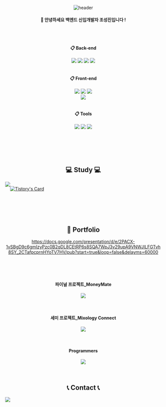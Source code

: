 <div align="center">

![header](https://capsule-render.vercel.app/api?type=Cylinder&text=SUNGJIN&color=85bdde)

####  :wave: 안녕하세요 백엔드 신입개발자 조성진입니다 !


 <br/>
 <br/>

 ####  :clipboard: Back-end

<img src="https://img.shields.io/badge/JAVA-007396?style=for-the-badge&logo=Java&logoColor=white">
<img src="https://img.shields.io/badge/Spring-6DB33F?style=for-the-badge&logo=Spring&logoColor=white">
<img src="https://img.shields.io/badge/Spring Boot-6DB33F?style=for-the-badge&logo=spring boot&logoColor=white"> 
<img src="https://img.shields.io/badge/Oracle-F80000?style=for-the-badge&logo=Oracle&logoColor=white"> 

 <br/>
 <br/>

  ####  :clipboard: Front-end

<img src="https://img.shields.io/badge/JavaScript-F7DF1E?style=for-the-badge&logo=JavaScript&logoColor=white">
<img src="https://img.shields.io/badge/HTML5-E34F26?style=for-the-badge&logo=HTML5&logoColor=white">
<img src="https://img.shields.io/badge/CSS3-1572B6?style=for-the-badge&logo=CSS3&logoColor=white"> <br>
<img src="https://img.shields.io/badge/apache tomcat-F8DC75?style=for-the-badge&logo=apachetomcat&logoColor=black">

 <br/>
 <br/>
 
 ####  :clipboard: Tools
<img src="https://img.shields.io/badge/Eclipse-2C2255?style=for-the-badge&logo=Eclipse%20IDE&logoColor=white">
<img src="https://img.shields.io/badge/github-181717?style=for-the-badge&logo=github&logoColor=white">
<img src="https://img.shields.io/badge/VSCode-007ACC?style=for-the-badge&logo=VisualStudioCode&logoColor=white">


 <br/>
 <br/>
  <br/>
 <br/>
  <br/>
 <br/>

## 💻 Study 💻
<div style="display:flex; flex-direction:row;">
   
<a href="https://sungjin-cho.tistory.com">
        <img src="https://img.shields.io/badge/Tistory-000000?style=for-the-badge&logo=Tistory&logoColor=white"> 
</a>
  

[![Tistory's Card](https://github-readme-tistory-card.vercel.app/api?name=sungjin-cho&theme=default)](https://easyhomputer.tistory.com)
</div><br>

 <br/>
  <br/>
 <br/>

## 📒 Portfolio

https://docs.google.com/presentation/d/e/2PACX-1vSBgD9c6gmIzyPzc0B2qDL8CEtRP6s8SQA7WpJ3v29upA9VNWJILFGTvh8SY_2CTafpcprnHYoTV7HV/pub?start=true&loop=false&delayms=60000

 <br/>
 <br/>
  <br/>

  #### 파이널 프로젝트_MoneyMate
<a href="https://github.com/KH-FInal-Jo/moneymate">
    <img src="https://img.shields.io/badge/github-181717?style=for-the-badge&logo=github&logoColor=white"> 
</a>

 <br/>
 <br/>
  <br/>

  #### 세미 프로젝트_Mixology Connect
<a href="https://github.com/MixologyConnect/SemiProject-MixologyConnect">
    <img src="https://img.shields.io/badge/github-181717?style=for-the-badge&logo=github&logoColor=white"> 
</a>

 <br/>
 <br/>
  <br/>

  #### Programmers
<a href="https://github.com/Sungjinchosj/Programmers">
    <img src="https://img.shields.io/badge/github-181717?style=for-the-badge&logo=github&logoColor=white"> 
</a>


   <br/>
 <br/>
  <br/>
  
## 📞 Contact 📞
<div style="display:flex; flex-direction:row;">
    <a href="mailto:sungjin1586@naver.com">
       <img src="https://img.shields.io/badge/Naver-03C75A?style=flat-square&logo=Naver&logoColor=white"/>
    </a>
 
</div><br>
 
</div>
